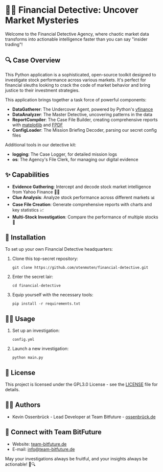# 🕵️‍♀️ Financial Detective: Uncover Market Mysteries

Welcome to the Financial Detective Agency, where chaotic market data transforms into actionable intelligence faster than you can say "insider trading"!

## 🔍 Case Overview

This Python application is a sophisticated, open-source toolkit designed to investigate stock performance across various markets. It's perfect for financial sleuths looking to crack the code of market behavior and bring justice to their investment strategies.

This application brings together a task force of powerful components:

- **DataGatherer**: The Undercover Agent, powered by Python's [yfinance](https://pypi.org/project/yfinance/)
- **DataAnalyzer**: The Master Detective, uncovering patterns in the data
- **ReportCompiler**: The Case File Builder, creating comprehensive reports with [matplotlib](https://matplotlib.org/) and [FPDF](https://py-pdf.github.io/fpdf2/)
- **ConfigLoader**: The Mission Briefing Decoder, parsing our secret config files

Additional tools in our detective kit:

- **logging**: The Case Logger, for detailed mission logs
- **os**: The Agency's File Clerk, for managing our digital evidence

## ✨ Capabilities

- **Evidence Gathering**: Intercept and decode stock market intelligence from Yahoo Finance 🕵️‍♂️
- **Clue Analysis**: Analyze stock performance across different markets 📊
- **Case File Creation**: Generate comprehensive reports with charts and key statistics 📈
- **Multi-Stock Investigation**: Compare the performance of multiple stocks 🔎

## 🔮 Installation

To set up your own Financial Detective headquarters:

1. Clone this top-secret repository:
   ```
   git clone https://github.com/otenmoten/financial-detective.git
   ```
2. Enter the secret lair:
   ```
   cd financial-detective
   ```
3. Equip yourself with the necessary tools:
   ```
   pip install -r requirements.txt
   ```

## 🕵️‍♀️ Usage

1. Set up an investigation:
   ```
   config.yml
   ```
   
2. Launch a new investigation:
   ```
   python main.py
   ```

## 📜 License

This project is licensed under the GPL3.0 License - see the [LICENSE](LICENSE) file for details.

## 🕵️‍♂️ Authors

- Kevin Ossenbrück - Lead Developer at Team Bitfuture - [ossenbrück.de](https://ossenbrück.de)

## 🤝 Connect with Team BitFuture

- Website: [team-bitfuture.de](https://team-bitfuture.de)
- E-mail: [info@team-bitfuture.de](mailto:info@team-bitfuture.de)

May your investigations always be fruitful, and your insights always be actionable! 💼🔍